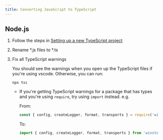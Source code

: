 ```yaml
---
title: Converting JavaScript to TypeScript
---
```


## Node.js

1. Follow the steps in [Setting up a new TypeScript project](./setup)

1. Rename \*.js files to \*.ts

1. Fix all TypeScript warnings

   You should see the warnings when you open up the TypeScript files if you're using vscode. Otherwise, you can run:

   ```
   npx tsc
   ```

   - If you're getting TypeScript warnings for a package that has types and you're using `require`, try using `import` instead. e.g.

     From:

     ```javascript
     const { config, createLogger, format, transports } = require('winston');
     ```

     To:

     ```typescript
     import { config, createLogger, format, transports } from 'winston';
     ```

